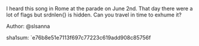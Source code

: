 I heard this song in Rome at the parade on June 2nd. That day there were a lot of flags but srdnlen{} is hidden. Can you travel in time to exhume it?

Author: @slsanna

sha1sum: `e76b8e51e7113f697c77223c619add908c85756f

